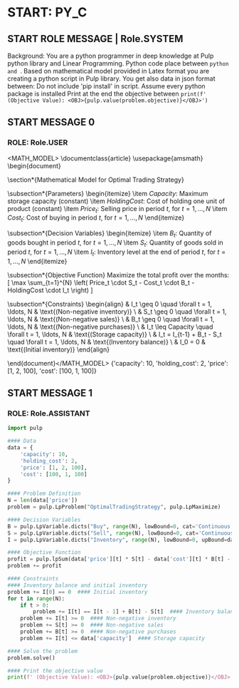 # START: PY_C 
## START ROLE MESSAGE | Role.SYSTEM 
Background: You are a python programmer in deep knowledge at Pulp python library and Linear Programming. Python code place between ```python and ```. Based on mathematical model provided in Latex format you are creating a python script in Pulp library. You get also data in json format between: <DATA></DATA> Do not include 'pip install' in script. Assume every python package is installed Print at the end the objective between <OBJ></OBJ> `print(f' (Objective Value): <OBJ>{pulp.value(problem.objective)}</OBJ>')` 
## START MESSAGE 0 
### ROLE: Role.USER
<MATH_MODEL>
\documentclass{article}
\usepackage{amsmath}
\begin{document}

\section*{Mathematical Model for Optimal Trading Strategy}

\subsection*{Parameters}
\begin{itemize}
    \item $Capacity$: Maximum storage capacity (constant)
    \item $HoldingCost$: Cost of holding one unit of product (constant)
    \item $Price_t$: Selling price in period $t$, for $t = 1, \ldots, N$
    \item $Cost_t$: Cost of buying in period $t$, for $t = 1, \ldots, N$
\end{itemize}

\subsection*{Decision Variables}
\begin{itemize}
    \item $B_t$: Quantity of goods bought in period $t$, for $t = 1, \ldots, N$
    \item $S_t$: Quantity of goods sold in period $t$, for $t = 1, \ldots, N$
    \item $I_t$: Inventory level at the end of period $t$, for $t = 1, \ldots, N$
\end{itemize}

\subsection*{Objective Function}
Maximize the total profit over the months:
\[
\max \sum_{t=1}^{N} \left( Price_t \cdot S_t - Cost_t \cdot B_t - HoldingCost \cdot I_t \right)
\]

\subsection*{Constraints}
\begin{align}
    & I_t \geq 0 \quad \forall t = 1, \ldots, N & \text{(Non-negative inventory)} \\
    & S_t \geq 0 \quad \forall t = 1, \ldots, N & \text{(Non-negative sales)} \\
    & B_t \geq 0 \quad \forall t = 1, \ldots, N & \text{(Non-negative purchases)} \\
    & I_t \leq Capacity \quad \forall t = 1, \ldots, N & \text{(Storage capacity)} \\
    & I_t = I_{t-1} + B_t - S_t \quad \forall t = 1, \ldots, N & \text{(Inventory balance)} \\
    & I_0 = 0 & \text{(Initial inventory)}
\end{align}

\end{document}</MATH_MODEL>
<DATA>
{'capacity': 10, 'holding_cost': 2, 'price': [1, 2, 100], 'cost': [100, 1, 100]}</DATA>


## START MESSAGE 1 
### ROLE: Role.ASSISTANT
```python
import pulp

#### Data
data = {
    'capacity': 10,
    'holding_cost': 2,
    'price': [1, 2, 100],
    'cost': [100, 1, 100]
}

#### Problem Definition
N = len(data['price'])
problem = pulp.LpProblem("OptimalTradingStrategy", pulp.LpMaximize)

#### Decision Variables
B = pulp.LpVariable.dicts("Buy", range(N), lowBound=0, cat='Continuous')
S = pulp.LpVariable.dicts("Sell", range(N), lowBound=0, cat='Continuous')
I = pulp.LpVariable.dicts("Inventory", range(N), lowBound=0, upBound=data['capacity'], cat='Continuous')

#### Objective Function
profit = pulp.lpSum(data['price'][t] * S[t] - data['cost'][t] * B[t] - data['holding_cost'] * I[t] for t in range(N))
problem += profit

#### Constraints
#### Inventory balance and initial inventory
problem += I[0] == 0  #### Initial inventory
for t in range(N):
    if t > 0:
        problem += I[t] == I[t - 1] + B[t] - S[t]  #### Inventory balance
    problem += I[t] >= 0  #### Non-negative inventory
    problem += S[t] >= 0  #### Non-negative sales
    problem += B[t] >= 0  #### Non-negative purchases
    problem += I[t] <= data['capacity']  #### Storage capacity

#### Solve the problem
problem.solve()

#### Print the objective value
print(f' (Objective Value): <OBJ>{pulp.value(problem.objective)}</OBJ>')
```

